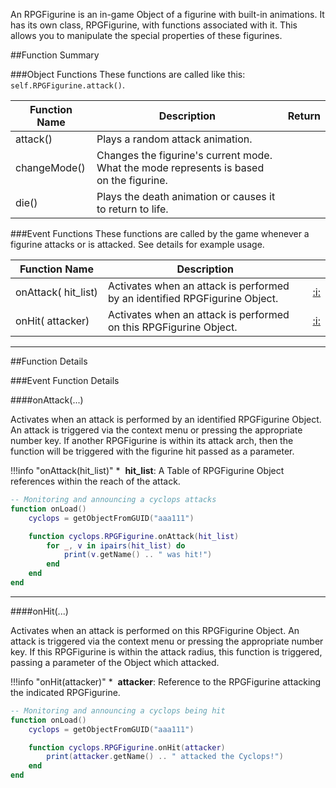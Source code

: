 An RPGFigurine is an in-game Object of a figurine with built-in animations. It has its own class, RPGFigurine, with functions associated with it. This allows you to manipulate the special properties of these figurines.

##Function Summary

###Object Functions
These functions are called like this: `self.RPGFigurine.attack()`.

Function Name | Description | Return
-- | -- | --
<a class="anchor" id="attack"></a>attack() | Plays a random attack animation. | [<span class="ret boo"></span>](types.md)
<a class="anchor" id="changemode"></a>changeMode() | Changes the figurine's current mode. What the mode represents is based on the figurine. | [<span class="ret boo"></span>](types.md)
<a class="anchor" id="die"></a>die() | Plays the death animation or causes it to return to life. | [<span class="ret boo"></span>](types.md)

###Event Functions
These functions are called by the game whenever a figurine attacks or is attacked. See details for example usage.

Function Name | Description | &nbsp;
-- | -- | --:
onAttack([<span class="tag tab"></span>](types.md)&nbsp;hit_list) | Activates when an attack is performed by an identified RPGFigurine Object. | [:i:](#onattack)
onHit([<span class="tag obj"></span>](types.md)&nbsp;attacker) | Activates when an attack is performed on this RPGFigurine Object. | [:i:](#onattack)





---

##Function Details

###Event Function Details

####onAttack(...)

Activates when an attack is performed by an identified RPGFigurine Object. An attack is triggered via the context menu or pressing the appropriate number key. If another RPGFigurine is within its attack arch, then the function will be triggered with the figurine hit passed as a parameter.

!!!info "onAttack(hit_list)"
    * [<span class="tag tab"></span>](types.md)&nbsp;**hit_list**: A Table of RPGFigurine Object references within the reach of the attack.

``` Lua
-- Monitoring and announcing a cyclops attacks
function onLoad()
    cyclops = getObjectFromGUID("aaa111")

    function cyclops.RPGFigurine.onAttack(hit_list)
        for _, v in ipairs(hit_list) do
            print(v.getName() .. " was hit!")
        end
    end
end
```

---


####onHit(...)

Activates when an attack is performed on this RPGFigurine Object. An attack is triggered via the context menu or pressing the appropriate number key. If this RPGFigurine is within the attack radius, this function is triggered, passing a parameter of the Object which attacked.

!!!info "onHit(attacker)"
    * [<span class="tag obj"></span>](types.md)&nbsp;**attacker**: Reference to the RPGFigurine attacking the indicated RPGFigurine.

``` Lua
-- Monitoring and announcing a cyclops being hit
function onLoad()
    cyclops = getObjectFromGUID("aaa111")

    function cyclops.RPGFigurine.onHit(attacker)
        print(attacker.getName() .. " attacked the Cyclops!")
    end
end
```
